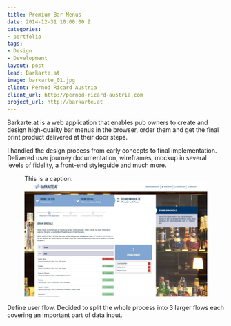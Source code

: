 ```yaml
---
title: Premium Bar Menus
date: 2014-12-31 10:00:00 Z
categories:
- portfolio
tags:
- Design
- Development
layout: post
lead: Barkarte.at
image: barkarte_01.jpg
client: Pernod Ricard Austria
client_url: http://pernod-ricard-austria.com
project_url: http://barkarte.at
---
```


Barkarte.at is a web application that enables pub owners to create and design high-quality bar menus in the browser, order them and get the final print product delivered at their door steps.

I handled the design process from early concepts to final implementation. Delivered user journey documentation, wireframes, mockup in several levels of fidelity, a front-end styleguide and much more.

<figure class="post__figure">
  <figcaption class="post__figure-caption">
    This is a caption.
  </figcaption>
  <img class="post__figure-image" src="/img/barkarte_01.jpg">
</figure>

Define user flow. Decided to split the whole process into 3 larger flows each covering an important part of data input.
